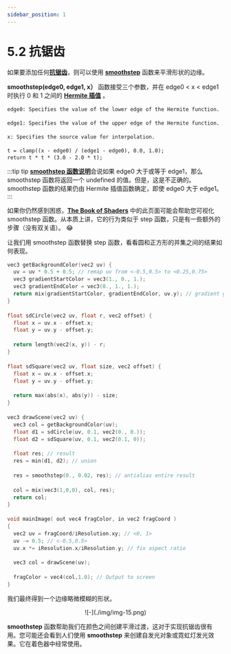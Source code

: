 ```yaml
---
sidebar_position: 1
---
```


# 5.2 抗锯齿
如果要添加任何[**抗锯齿**](https://en.wikipedia.org/wiki/Spatial_anti-aliasing)，则可以使用 [**smoothstep**](https://registry.khronos.org/OpenGL-Refpages/gl4/html/smoothstep.xhtml) 函数来平滑形状的边缘。

**smoothstep(edge0, edge1, x）** 函数接受三个参数，并在 edge0 < x < edge1 时执行 0 和 1 之间的 [**Hermite 插值**](https://en.wikipedia.org/wiki/Hermite_interpolation) 。

```
edge0: Specifies the value of the lower edge of the Hermite function.

edge1: Specifies the value of the upper edge of the Hermite function.

x: Specifies the source value for interpolation.

t = clamp((x - edge0) / (edge1 - edge0), 0.0, 1.0);
return t * t * (3.0 - 2.0 * t);
```

:::tip tip
[**smoothstep 函数说明**](https://registry.khronos.org/OpenGL-Refpages/gl4/html/smoothstep.xhtml)会说如果 edge0 大于或等于 edge1，那么 smoothstep 函数将返回一个 undefined 的值。但是，这是不正确的。smoothstep 函数的结果仍由 Hermite 插值函数确定，即使 edge0 大于 edge1。
:::

如果你仍然感到困惑，[**The Book of Shaders**](https://thebookofshaders.com/glossary/?search=smoothstep) 中的此页面可能会帮助您可视化 smoothstep 函数。从本质上讲，它的行为类似于 step 函数，只是有一些额外的步骤（没有双关语）。 😂

让我们用 smoothstep 函数替换 step 函数，看看圆和正方形的并集之间的结果如何表现。

```c
vec3 getBackgroundColor(vec2 uv) {
  uv = uv * 0.5 + 0.5; // remap uv from <-0.5,0.5> to <0.25,0.75>
  vec3 gradientStartColor = vec3(1., 0., 1.);
  vec3 gradientEndColor = vec3(0., 1., 1.);
  return mix(gradientStartColor, gradientEndColor, uv.y); // gradient goes from bottom to top
}

float sdCircle(vec2 uv, float r, vec2 offset) {
  float x = uv.x - offset.x;
  float y = uv.y - offset.y;

  return length(vec2(x, y)) - r;
}

float sdSquare(vec2 uv, float size, vec2 offset) {
  float x = uv.x - offset.x;
  float y = uv.y - offset.y;

  return max(abs(x), abs(y)) - size;
}

vec3 drawScene(vec2 uv) {
  vec3 col = getBackgroundColor(uv);
  float d1 = sdCircle(uv, 0.1, vec2(0., 0.));
  float d2 = sdSquare(uv, 0.1, vec2(0.1, 0));

  float res; // result
  res = min(d1, d2); // union

  res = smoothstep(0., 0.02, res); // antialias entire result

  col = mix(vec3(1,0,0), col, res);
  return col;
}

void mainImage( out vec4 fragColor, in vec2 fragCoord )
{
  vec2 uv = fragCoord/iResolution.xy; // <0, 1>
  uv -= 0.5; // <-0.5,0.5>
  uv.x *= iResolution.x/iResolution.y; // fix aspect ratio

  vec3 col = drawScene(uv);

  fragColor = vec4(col,1.0); // Output to screen
}
```

我们最终得到一个边缘略微模糊的形状。
<p align="center">![-](./img/img-15.png)</p>

**smoothstep** 函数帮助我们在颜色之间创建平滑过渡，这对于实现抗锯齿很有用。您可能还会看到人们使用 **smoothstep** 来创建自发光对象或霓虹灯发光效果。它在着色器中经常使用。





